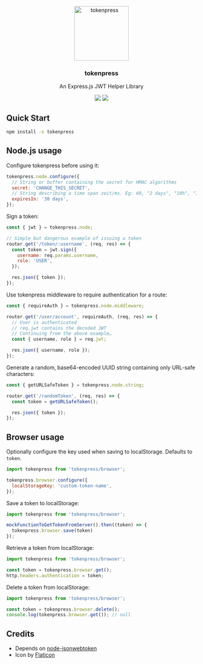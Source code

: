 <p align="center">
  <img alt="tokenpress" src="https://image.flaticon.com/icons/svg/105/105249.svg" width="144">
</p>

<h3 align="center">
  tokenpress
</h3>

<p align="center">
  An Express.js JWT Helper Library
</p>

<p align="center">
  <a href="https://www.npmjs.com/package/tokenpress"><img src="https://img.shields.io/npm/v/tokenpress.svg?style=flat-square"></a>
  <a href="https://www.npmjs.com/package/tokenpress"><img src="https://img.shields.io/npm/dm/tokenpress.svg?style=flat-square"></a>
</p>

## Quick Start

```bash
npm install -s tokenpress
```

## Node.js usage

Configure tokenpress before using it:

```javascript
tokenpress.node.configure({
  // String or buffer containing the secret for HMAC algorithms
  secret: 'CHANGE_THIS_SECRET',
  // String describing a time span zeit/ms. Eg: 60, "2 days", "10h", "7d"
  expiresIn: '30 days',
});
```

Sign a token:

```javascript
const { jwt } = tokenpress.node;

// Simple but dangerous example of issuing a token
router.get('/token/:username', (req, res) => {
  const token = jwt.sign({
    username: req.params.username,
    role: 'USER',
  });

  res.json({ token });
});
```

Use tokenpress middleware to require authentication for a route:

```javascript
const { requireAuth } = tokenpress.node.middleware;

router.get('/user/account', requireAuth, (req, res) => {
  // User is authenticated
  // req.jwt contains the decoded JWT
  // Continuing from the above example…
  const { username, role } = req.jwt;

  res.json({ username, role });
});
```

Generate a random, base64-encoded UUID string containing only URL-safe characters:

```javascript
const { getURLSafeToken } = tokenpress.node.string;

router.get('/randomToken', (req, res) => {
  const token = getURLSafeToken();

  res.json({ token });
});
```

## Browser usage

Optionally configure the key used when saving to localStorage. Defaults to `token`.

```javascript
import tokenpress from 'tokenpress/browser';

tokenpress.browser.configure({
  localStorageKey: 'custom-token-name',
});
```

Save a token to localStorage:

```javascript
import tokenpress from 'tokenpress/browser';

mockFunctionToGetTokenFromServer().then((token) => {
  tokenpress.browser.save(token)
});
```

Retrieve a token from localStorage:

```javascript
import tokenpress from 'tokenpress/browser';

const token = tokenpress.browser.get();
http.headers.authentication = token;
```

Delete a token from localStorage:

```javascript
import tokenpress from 'tokenpress/browser';

const token = tokenpress.browser.delete();
console.log(tokenpress.browser.get()); // null
```

## Credits

- Depends on [node-jsonwebtoken](https://github.com/auth0/node-jsonwebtoken)
- Icon by [Flaticon](http://www.flaticon.com/)